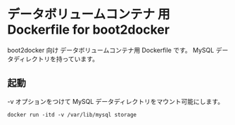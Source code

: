 # データボリュームコンテナ 用 Dockerfile for boot2docker

boot2docker 向け データボリュームコンテナ用 Dockerfile です。
MySQL データディレクトリを持っています。

## 起動

-v オプションをつけて MySQL データディレクトリをマウント可能にします。

    docker run -itd -v /var/lib/mysql storage
